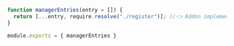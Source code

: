 ```js filename="/my-addon/src/preset.js" renderer="common" language="js"
function managerEntries(entry = []) {
  return [...entry, require.resolve("./register")]; //👈 Addon implementation
}

module.exports = { managerEntries }
```
